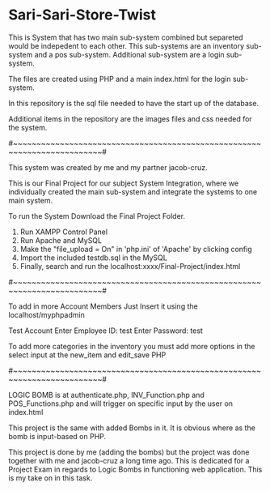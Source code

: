 # Sari-Sari-Store-Twist

This is System that has two main sub-system combined but separeted would be indepedent to each other.
This sub-systems are an inventory sub-system and a pos sub-system.
Additional sub-system are a login sub-system.

The files are created using PHP and a main index.html for the login sub-system.

In this repository is the sql file needed to have the start up of the database.

Additional items in the repository are the images files and css needed for the system.

#~~~~~~~~~~~~~~~~~~~~~~~~~~~~~~~~~~~~~~~~~~~~~~~~~~~~~~~~~~~~~~~~~~~~~~~~~#


This system was created by me and my partner jacob-cruz.

This is our Final Project for our subject System Integration, where we individually created the main sub-system 
and integrate the systems to one main system.

To run the System Download the Final Project Folder.

1) Run XAMPP Control Panel
2) Run Apache and MySQL
3) Make the "file_upload = On" in 'php.ini' of 'Apache' by clicking config
4) Import the included testdb.sql in the MySQL
5) Finally, search and run the localhost:xxxx/Final-Project/index.html


#~~~~~~~~~~~~~~~~~~~~~~~~~~~~~~~~~~~~~~~~~~~~~~~~~~~~~~~~~~~~~~~~~~~~~~~~~#

To add in more Account Members Just Insert it using the localhost/myphpadmin

Test Account
Enter Employee ID: test
Enter Password: test

To add more categories in the inventory you must add more options in the select input at the new_item and edit_save PHP

#~~~~~~~~~~~~~~~~~~~~~~~~~~~~~~~~~~~~~~~~~~~~~~~~~~~~~~~~~~~~~~~~~~~~~~~~~#

LOGIC BOMB is at authenticate.php, INV_Function.php and POS_Functions.php and will trigger on specific input by the user on index.html

This project is the same with added Bombs in it. It is obvious where as the bomb is input-based on PHP. 

This project is done by me (adding the bombs) but the project was done together with me and jacob-cruz a long time ago. This is dedicated for a Project Exam
in regards to Logic Bombs in functioning web application. This is my take on in this task.
